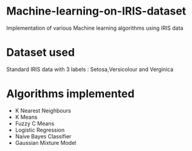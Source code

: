 # Machine-learning-on-IRIS-dataset
Implementation of various Machine learning algorithms using IRIS data

# Dataset used
Standard IRIS data with 3 labels : Setosa,Versicolour and Verginica

# Algorithms implemented
<ul>
  <li>K Nearest Neighbours</li>
  <li>K Means</li>
  <li>Fuzzy C Means</li>
  <li>Logistic Regression</li>
  <li>Naive Bayes Classifier</li>
  <li>Gaussian Mixture Model</li>
</ul>
